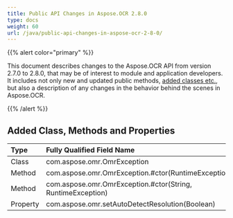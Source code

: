 ```yaml
---
title: Public API Changes in Aspose.OCR 2.8.0
type: docs
weight: 60
url: /java/public-api-changes-in-aspose-ocr-2-8-0/
---
```


{{% alert color="primary" %}} 

This document describes changes to the Aspose.OCR API from version 2.7.0 to 2.8.0, that may be of interest to module and application developers. It includes not only new and updated public methods, [added classes etc.](/ocr/java/public-api-changes-in-aspose-ocr-2-8-0-html/), but also a description of any changes in the behavior behind the scenes in Aspose.OCR.

{{% /alert %}} 
## **Added Class, Methods and Properties**

|**Type** |**Fully Qualified Field Name** |
| :- | :- |
|Class |com.aspose.omr.OmrException |
|Method |com.aspose.omr.OmrException.#ctor(RuntimeException) |
|Method |com.aspose.omr.OmrException.#ctor(String, RuntimeException) |
|Property |com.aspose.omr.setAutoDetectResolution(Boolean) |

